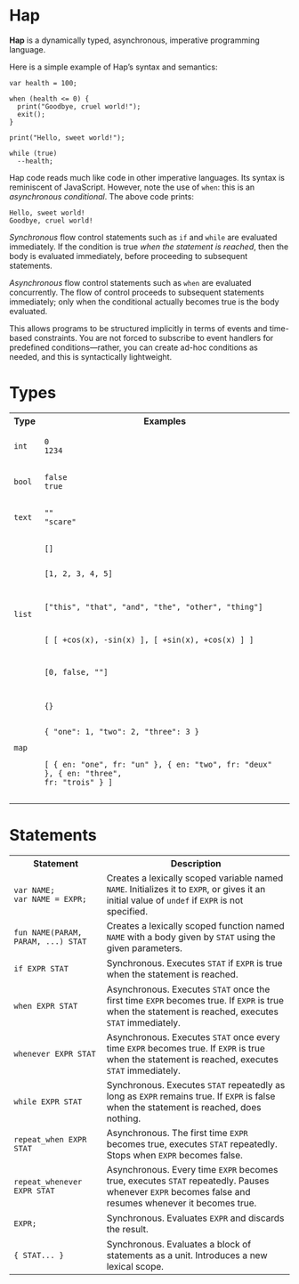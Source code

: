 # Hap

**Hap** is a dynamically typed, asynchronous, imperative programming language.

Here is a simple example of Hap&rsquo;s syntax and semantics:

```
var health = 100;

when (health <= 0) {
  print("Goodbye, cruel world!");
  exit();
}

print("Hello, sweet world!");

while (true)
  --health;
```

Hap code reads much like code in other imperative languages. Its syntax is reminiscent of JavaScript. However, note the use of `when`: this is an *asynchronous conditional*. The above code prints:

```
Hello, sweet world!
Goodbye, cruel world!
```

*Synchronous* flow control statements such as `if` and `while` are evaluated immediately. If the condition is true *when the statement is reached*, then the body is evaluated immediately, before proceeding to subsequent statements.

*Asynchronous* flow control statements such as `when` are evaluated concurrently. The flow of control proceeds to subsequent statements immediately; only when the conditional actually becomes true is the body evaluated.

This allows programs to be structured implicitly in terms of events and time-based constraints. You are not forced to subscribe to event handlers for predefined conditions&mdash;rather, you can create ad-hoc conditions as needed, and this is syntactically lightweight.

# Types

<table>
<tr><th>Type</th><th>Examples</th></tr>
<tr>
<td><code>int</code></td>
<td><pre><code>0
1234</code></pre></td>
</tr>
<tr>
<td><code>bool</code></td>
<td><pre><code>false
true</code></pre></td>
</tr>
<tr>
<td><code>text</code></td>
<td><pre><code>""
"scare"</code></pre></td>
</tr>
<tr>
<td><code>list</code></td>
<td><pre><code>[]

[1, 2, 3, 4, 5]

["this", "that", "and", "the", "other", "thing"]

[ [ +cos(x), -sin(x) ],
  [ +sin(x), +cos(x) ] ]

[0, false, ""]</code></pre></td>
</tr>
<tr>
<td><code>map</code></td>
<td><pre><code>{}

{ "one": 1, "two": 2, "three": 3 }

[ { en: "one",   fr: "un"    },
  { en: "two",   fr: "deux"  },
  { en: "three", fr: "trois" } ]</code></pre></td>
</tr>
</table>

# Statements

<table>
<tr><th>Statement</th><th>Description</th></tr>
<tr>
<td><pre><code>var NAME;
var NAME = EXPR;</code></pre></td>
<td>Creates a lexically scoped variable named <code>NAME</code>. Initializes it to <code>EXPR</code>, or gives it an initial value of <code>undef</code> if <code>EXPR</code> is not specified.</td>
</tr>
<tr>
<td><pre><code>fun NAME(PARAM, PARAM, ...) STAT</code></pre></td>
<td>Creates a lexically scoped function named <code>NAME</code> with a body given by <code>STAT</code> using the given parameters.</td>
</tr>
<tr>
<td><pre><code>if EXPR STAT</code></pre></td>
<td>Synchronous. Executes <code>STAT</code> if <code>EXPR</code> is true when the statement is reached.</td>
</tr>
<tr>
<td><pre><code>when EXPR STAT</code></pre></td>
<td>Asynchronous. Executes <code>STAT</code> once the first time <code>EXPR</code> becomes true. If <code>EXPR</code> is true when the statement is reached, executes <code>STAT</code> immediately.</td>
</tr>
<tr>
<td><pre><code>whenever EXPR STAT</code></pre></td>
<td>Asynchronous. Executes <code>STAT</code> once every time <code>EXPR</code> becomes true. If <code>EXPR</code> is true when the statement is reached, executes <code>STAT</code> immediately.</td>
</tr>
<tr>
<td><pre><code>while EXPR STAT</code></pre></td>
<td>Synchronous. Executes <code>STAT</code> repeatedly as long as <code>EXPR</code> remains true. If <code>EXPR</code> is false when the statement is reached, does nothing.</td>
</tr>
<tr>
<td><pre><code>repeat_when EXPR STAT</code></pre></td>
<td>Asynchronous. The first time <code>EXPR</code> becomes true, executes <code>STAT</code> repeatedly. Stops when <code>EXPR</code> becomes false.</td>
</tr>
<tr>
<td><pre><code>repeat_whenever EXPR STAT</code></pre></td>
<td>Asynchronous. Every time <code>EXPR</code> becomes true, executes <code>STAT</code> repeatedly. Pauses whenever <code>EXPR</code> becomes false and resumes whenever it becomes true.</td>
</tr>
<tr>
<td><pre><code>EXPR;</code></pre></td>
<td>Synchronous. Evaluates <code>EXPR</code> and discards the result.</td>
</tr>
<tr>
<td><pre><code>{ STAT... }</code></pre></td>
<td>Synchronous. Evaluates a block of statements as a unit. Introduces a new lexical scope.</td>
</tr>
</table>
